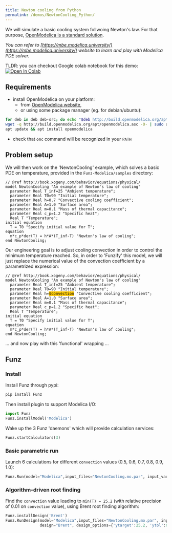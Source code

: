 ```yaml
---
title: Newton cooling from Python
permalink: /demos/NewtonCooling_Python/
---
```


We will simulate a basic cooling system follwoing Newton's law. 
For that purpose, [OpenModelica is a standard solution](https://mbe.modelica.university/behavior/equations/physical/).

_You can refer to [https://mbe.modelica.university/](https://mbe.modelica.university/) website to learn and play with Modelica PDE solver._

TLDR: you can checkout Google colab notebook for this demo: [![Open In Colab](https://colab.research.google.com/assets/colab-badge.svg)](https://colab.research.google.com/github/Funz/funz.github.io/blob/master/docs/_docs/Funz_py_NewtonCooling.ipynb)


## Requirements

  * install OpenModelica on your platform:
    * from [OpenModelica website](https://openmodelica.org), 
    * or using some package manager (eg. for debian/ubuntu): 
```bash
for deb in deb deb-src; do echo "$deb http://build.openmodelica.org/apt `lsb_release -cs` release"; done | sudo tee /etc/apt/sources.list.d/openmodelica.list
wget -q http://build.openmodelica.org/apt/openmodelica.asc -O- | sudo apt-key add -
apt update && apt install openmodelica
```
  * check that `omc` command will be recognized in your `PATH`


## Problem setup

We will then work on the 'NewtonCooling' example, which solves a basic PDE on temperature, provided in the `Funz-Modelica/samples` directory:
```
// @ref http://book.xogeny.com/behavior/equations/physical/
model NewtonCooling "An example of Newton's law of cooling"
  parameter Real T_inf=25 "Ambient temperature";
  parameter Real T0=90 "Initial temperature";
  parameter Real h=0.7 "Convective cooling coefficient";
  parameter Real A=1.0 "Surface area";
  parameter Real m=0.1 "Mass of thermal capacitance";
  parameter Real c_p=1.2 "Specific heat";
  Real T "Temperature";
initial equation
  T = T0 "Specify initial value for T";
equation
  m*c_p*der(T) = h*A*(T_inf-T) "Newton's law of cooling";
end NewtonCooling;
```
Our engineering goal is to adjust cooling convection in order to control the minimum temperature reached.
So, in order to 'Funzify' this model, we will just replace the numerical value of the convection coefficient by a parametrized expression:
<pre class="highlight"><code>// @ref http://book.xogeny.com/behavior/equations/physical/
model NewtonCooling "An example of Newton's law of cooling"
  parameter Real T_inf=25 "Ambient temperature";
  parameter Real T0=90 "Initial temperature";
  parameter Real h=<font style="background-color:rgb(255,200,0)">$convection</font> "Convective cooling coefficient";
  parameter Real A=1.0 "Surface area";
  parameter Real m=0.1 "Mass of thermal capacitance";
  parameter Real c_p=1.2 "Specific heat";
  Real T "Temperature";
initial equation
  T = T0 "Specify initial value for T";
equation
  m*c_p*der(T) = h*A*(T_inf-T) "Newton's law of cooling";
end NewtonCooling;
</code></pre>
... and now play with this 'functional' wrapping ...


## Funz

### Install

Install Funz through pypi:
```bash
pip install Funz
```

Then install plugin to support Modelica I/O:
```python
import Funz
Funz.installModel('Modelica')
```

Wake up the 3 Funz 'daemons' which will provide calculation services:
```python
Funz.startCalculators(3)
```


### Basic parametric run

Launch 6 calculations for different `convection` values (0.5, 0.6, 0.7, 0.8, 0.9, 1.0):
```python
Funz.Run(model="Modelica",input_files="NewtonCooling.mo.par", input_variables={'convection':[0.5,0.6,0.7,0.8,0.9,1.0]}, output_expressions="min(T)")
```

### Algorithm-driven root finding

Find the `convection` value leading to `min(T) = 25.2` (with relative precision of 0.01 on `convection` value), using Brent root finding algorithm:
```python
Funz.installDesign('Brent')
Funz.RunDesign(model="Modelica",input_files="NewtonCooling.mo.par", input_variables={'convection':"[0.5,1.0]"}, output_expressions="min(T)", 
               design="Brent", design_options={'ytarget':25.2, 'ytol':0.01})
```

